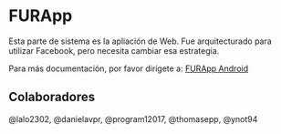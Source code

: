 # FURApp

Esta parte de sistema es la apliación de Web. Fue arquitecturado para utilizar Facebook, pero necesita cambiar esa estrategia.

Para más documentación, por favor dirígete a: [FURApp Android](https://github.com/furamx/FURApp_Android)

## Colaboradores

@lalo2302, @danielavpr, @program12017, @thomasepp, @ynot94
